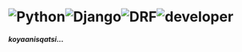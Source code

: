 # ![Python](https://img.shields.io/badge/python-3670A0?style=for-the-badge&logo=python&logoColor=ffdd54)![Django](https://img.shields.io/badge/django-%23092E20.svg?style=for-the-badge&logo=django&logoColor=white)![DRF](https://img.shields.io/badge/DRF-ff1709?style=for-the-badge&color=ff1709&labelColor=gray)![developer](https://img.shields.io/badge/developer-grey?style=for-the-badge)
##### koyaanisqatsi...
